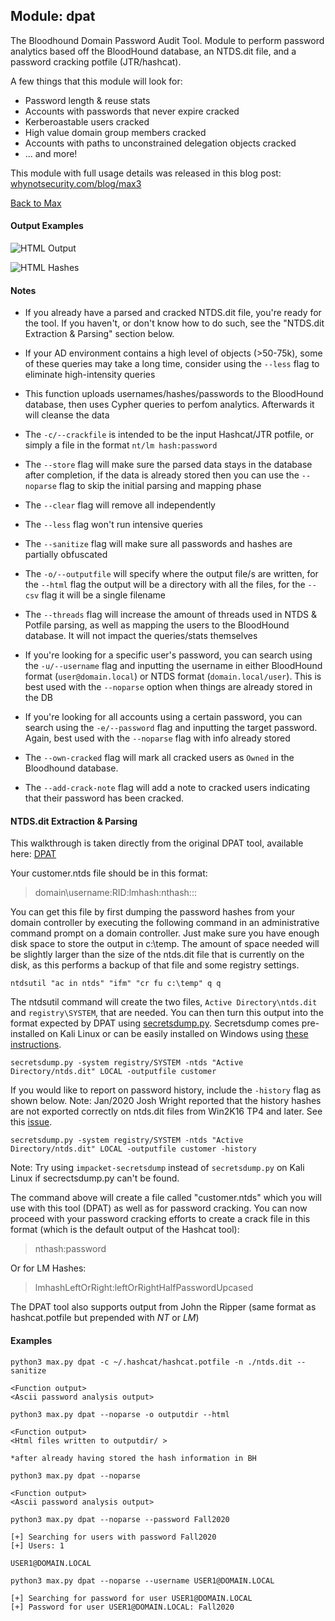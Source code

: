 ## Module: dpat

The Bloodhound Domain Password Audit Tool. Module to perform password analytics based off the BloodHound database, an NTDS.dit file, and a password cracking potfile (JTR/hashcat).

A few things that this module will look for:
* Password length & reuse stats
* Accounts with passwords that never expire cracked
* Kerberoastable users cracked
* High value domain group members cracked
* Accounts with paths to unconstrained delegation objects cracked
* ... and more!

This module with full usage details was released in this blog post: [whynotsecurity.com/blog/max3](https://whynotsecurity.com/blog/max3/)

[Back to Max](https://github.com/knavesec/Max)

#### Output Examples

![HTML Output](https://github.com/knavesec/Max/blob/dpat/wiki/screenshots/dpat-htmloutput.png)

![HTML Hashes](https://github.com/knavesec/Max/blob/dpat/wiki/screenshots/dpat-htmlhashes.png)


#### Notes

* If you already have a parsed and cracked NTDS.dit file, you're ready for the tool. If you haven't, or don't know how to do such, see the "NTDS.dit Extraction & Parsing" section below.
* If your AD environment contains a high level of objects (>50-75k), some of these queries may take a long time, consider using the `--less` flag to eliminate high-intensity queries

* This function uploads usernames/hashes/passwords to the BloodHound database, then uses Cypher queries to perfom analytics. Afterwards it will cleanse the data
* The `-c/--crackfile` is intended to be the input Hashcat/JTR potfile, or simply a file in the format `nt/lm hash:password`
* The `--store` flag will make sure the parsed data stays in the database after completion, if the data is already stored then you can use the `--noparse` flag to skip the initial parsing and mapping phase
* The `--clear` flag will remove all independently
* The `--less` flag won't run intensive queries
* The `--sanitize` flag will make sure all passwords and hashes are partially obfuscated
* The `-o/--outputfile` will specify where the output file/s are written, for the `--html` flag the output will be a directory with all the files, for the `--csv` flag it will be a single filename
* The `--threads` flag will increase the amount of threads used in NTDS & Potfile parsing, as well as mapping the users to the BloodHound database. It will not impact the queries/stats themselves
* If you're looking for a specific user's password, you can search using the `-u/--username` flag and inputting the username in either BloodHound format (`user@domain.local`) or NTDS format (`domain.local/user`). This is best used with the `--noparse` option when things are already stored in the DB
* If you're looking for all accounts using a certain password, you can search using the `-e/--password` flag and inputting the target password. Again, best used with the `--noparse` flag with info already stored
* The `--own-cracked` flag will mark all cracked users as `Owned` in the Bloodhound database.
* The `--add-crack-note` flag will add a note to cracked users indicating that their password has been cracked.


#### NTDS.dit Extraction & Parsing

This walkthrough is taken directly from the original DPAT tool, available here: [DPAT](https://github.com/clr2of8/DPAT)

Your customer.ntds file should be in this format:
> domain\username:RID:lmhash:nthash:::

You can get this file by first dumping the password hashes from your domain controller by executing the following command in an administrative command prompt on a domain controller. Just make sure you have enough disk space to store the output in c:\\temp. The amount of space needed will be slightly larger than the size of the ntds.dit file that is currently on the disk, as this performs a backup of that file and some registry settings.

```
ntdsutil "ac in ntds" "ifm" "cr fu c:\temp" q q
```

The ntdsutil command will create the two files, `Active Directory\ntds.dit` and `registry\SYSTEM`, that are needed. You can then turn this output into the format expected by DPAT using [secretsdump.py](https://github.com/CoreSecurity/impacket/blob/master/examples/secretsdump.py). Secretsdump comes pre-installed on Kali Linux or can be easily installed on Windows using [these instructions](https://medium.com/@airman604/installing-impacket-on-windows-ded7ba8bec9a).

```
secretsdump.py -system registry/SYSTEM -ntds "Active Directory/ntds.dit" LOCAL -outputfile customer
```

If you would like to report on password history, include the `-history` flag as shown below. Note: Jan/2020 Josh Wright reported that the history hashes are not exported correctly on ntds.dit files from Win2K16 TP4 and later. See this [issue](https://github.com/SecureAuthCorp/impacket/issues/656).

```
secretsdump.py -system registry/SYSTEM -ntds "Active Directory/ntds.dit" LOCAL -outputfile customer -history
```

Note: Try using `impacket-secretsdump` instead of `secretsdump.py` on Kali Linux if secrectsdump.py can't be found.

The command above will create a file called "customer.ntds" which you will use with this tool (DPAT) as well as for password cracking. You can now proceed with your password cracking efforts to create a crack file in this format (which is the default output of the Hashcat tool):

>nthash:password

Or for LM Hashes:
>lmhashLeftOrRight:leftOrRightHalfPasswordUpcased

The DPAT tool also supports output from John the Ripper (same format as hashcat.potfile but prepended with $NT$ or $LM$)


#### Examples

```
python3 max.py dpat -c ~/.hashcat/hashcat.potfile -n ./ntds.dit --sanitize

<Function output>
<Ascii password analysis output>
```

```
python3 max.py dpat --noparse -o outputdir --html

<Function output>
<Html files written to outputdir/ >
```

```
*after already having stored the hash information in BH

python3 max.py dpat --noparse

<Function output>
<Ascii password analysis output>
```

```
python3 max.py dpat --noparse --password Fall2020

[+] Searching for users with password Fall2020
[+] Users: 1

USER1@DOMAIN.LOCAL
```

```
python3 max.py dpat --noparse --username USER1@DOMAIN.LOCAL

[+] Searching for password for user USER1@DOMAIN.LOCAL
[+] Password for user USER1@DOMAIN.LOCAL: Fall2020
```

